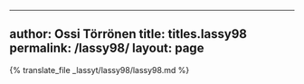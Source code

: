 
---
author: Ossi Törrönen
title: titles.lassy98
permalink: /lassy98/
layout: page
---
{% translate_file _lassyt/lassy98/lassy98.md %}